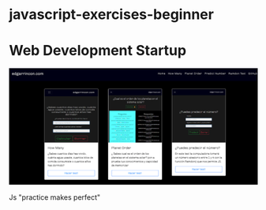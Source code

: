 # javascript-exercises-beginner


# Web Development Startup 

[![Site preview](/src/social-image.png)](https://edgarrincon.github.io/javascript-exercises/)


Js "practice makes perfect"
